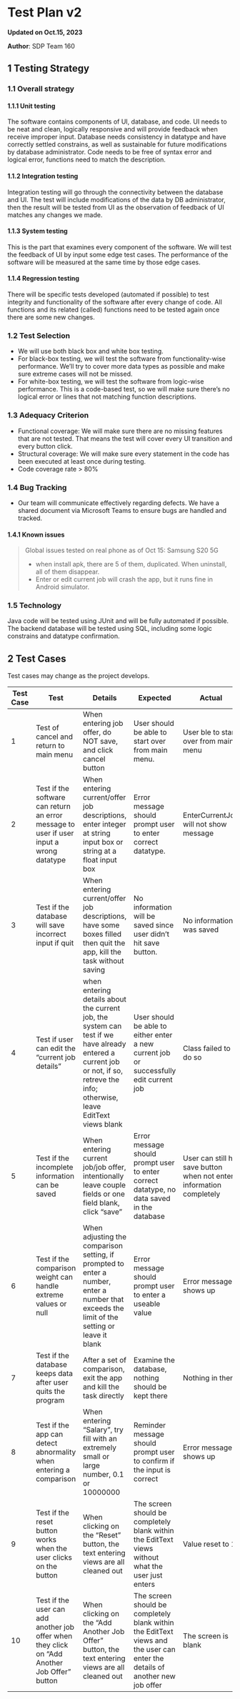 # Test Plan v2
**Updated on Oct.15, 2023**

**Author**: SDP Team 160

## 1 Testing Strategy
### 1.1 Overall strategy
#### 1.1.1 Unit testing
The software contains components of UI, database, and code. UI needs to be neat and clean, logically responsive and will provide feedback when receive improper input. Database needs consistency in datatype and have correctly settled constrains, as well as sustainable for future modifications by database administrator. Code needs to be free of syntax error and logical error, functions need to match the description.
#### 1.1.2 Integration testing
Integration testing will go through the connectivity between the database and UI. The test will include modifications of the data by DB administrator, then the result will be tested from UI as the observation of feedback of UI matches any changes we made.
#### 1.1.3 System testing
This is the part that examines every component of the software. We will test the feedback of UI by input some edge test cases. The performance of the software will be measured at the same time by those edge cases.
#### 1.1.4 Regression testing
There will be specific tests developed (automated if possible) to test integrity and functionality of the software after every change of code. All functions and its related (called) functions need to be tested again once there are some new changes.

### 1.2 Test Selection

- We will use both black box and white box testing.
- For black-box testing, we will test the software from functionality-wise performance. We’ll try to cover more data types as possible and make sure extreme cases will not be missed.
- For white-box testing, we will test the software from logic-wise performance. This is a code-based test, so we will make sure there’s no logical error or lines that not matching function descriptions.

### 1.3 Adequacy Criterion

- Functional coverage: We will make sure there are no missing features that are not tested. That means the test will cover every UI transition and every button click.
- Structural coverage: We will make sure every statement in the code has been executed at least once during testing.
- Code coverage rate > 80%


### 1.4 Bug Tracking

- Our team will communicate effectively regarding defects. We have a shared document via Microsoft Teams to ensure bugs are handled and tracked.

#### 1.4.1 Known issues

> Global issues tested on real phone as of Oct 15: Samsung S20 5G
> - when install apk, there are 5 of them, duplicated. When uninstall, all of them disappear.
> - Enter or edit current job will crash the app, but it runs fine in Android simulator.


### 1.5 Technology

Java code will be tested using JUnit and will be fully automated if possible. The backend database will be tested using SQL, including some logic constrains and datatype confirmation.

## 2 Test Cases

Test cases may change as the project develops.

Test Case | Test | Details | Expected | Actual                                                              | Pass/Fail              
---- | ------------- | ------------- | -------- |---------------------------------------------------------------------|------------------------
1 | Test of cancel and return to main menu | When entering job offer, do NOT save, and click cancel button | User should be able to start over from main menu. | User ble to start over from main menu                               | ALL PASS               |
2 | Test if the software can return an error message to user if user input a wrong datatype | When entering current/offer job descriptions, enter integer at string input box or string at a float input box | Error message should prompt user to enter correct datatype. | EnterCurrentJob will not show message                               | Fail (EnterCurrentJob) |
3 | Test if the database will save incorrect input if quit | When entering current/offer job descriptions, have some boxes filled then quit the app, kill the task without saving | No information will be saved since user didn’t hit save button. | No information was saved                                            | ALL PASS               |
4 | Test if user can edit the “current job details” | when entering details about the current job, the system can test if we have already entered a current job or not, if so, retreve the info; otherwise, leave EditText views blank  | User should be able to either enter a new current job or successfully edit current job | Class failed to do so                                               | FAIL                   |
5 | Test if the incomplete information can be saved | When entering current job/job offer, intentionally leave couple fields or one field blank, click “save” | Error message should prompt user to enter correct datatype, no data saved in the database | User can still hit save button when not enter information completely | Fail (EnterCurrentJob) |
6 | Test if the comparison weight can handle extreme values or null | When adjusting the comparison setting, if prompted to enter a number, enter a number that exceeds the limit of the setting or leave it blank | Error message should prompt user to enter a useable value | Error message shows up                                              | PASS                   |
7 | Test if the database keeps data after user quits the program | After a set of comparison, exit the app and kill the task directly | Examine the database, nothing should be kept there | Nothing in there                                                    | PASS                   |
8 | Test if the app can detect abnormality when entering a comparison | When entering “Salary”, try fill with an extremely small or large number, 0.1 or 10000000 | Reminder message should prompt user to confirm if the input is correct | Error message shows up                                              | PASS                   |
9 | Test if the reset button works when the user clicks on the button | When clicking on the “Reset” button, the text entering views are all cleaned out | The screen should be completely blank within the EditText views without what the user just enters | Value reset to 1                                                    | PASS                   |
10 | Test if the user can add another job offer when they click on “Add Another Job Offer” button | When clicking on the “Add Another Job Offer” button, the text entering views are all cleaned out | The screen should be completely blank within the EditText views and the user can enter the details of another new job offer | The screen is blank                                                 | PASS                   |